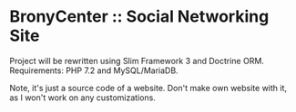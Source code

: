 # BronyCenter :: Social Networking Site

Project will be rewritten using Slim Framework 3 and Doctrine ORM.
Requirements: PHP 7.2 and MySQL/MariaDB.

Note, it's just a source code of a website.
Don't make own website with it, as I won't work on any customizations.
